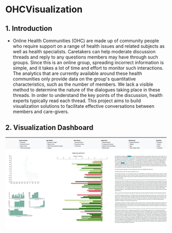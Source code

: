 # OHCVisualization

## 1. Introduction
* Online Health Communities (OHC) are made up of community people who require support on a range of health issues and related subjects as well as health specialists. Caretakers can help moderate discussion threads and reply to any questions members may have through such groups. Since this is an online group, spreading incorrect information is simple, and it takes a lot of time and effort to monitor such interactions. The analytics that are currently available around these health communities only provide data on the group's quantitative characteristics, such as the number of members. We lack a visible method to determine the nature of the dialogues taking place in these threads. In order to understand the key points of the discussion, health experts typically read each thread. This project aims to build visualization solutions to facilitate effective conversations between members and care-givers. 

## 2. Visualization Dashboard
<img src="Visualization.png" width=800><br>
